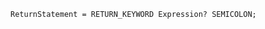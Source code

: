 <!-- This file is generated automatically by infrastructure scripts. Please don't edit by hand. -->

```{ .ebnf .slang-ebnf #ReturnStatement }
ReturnStatement = RETURN_KEYWORD Expression? SEMICOLON;
```
